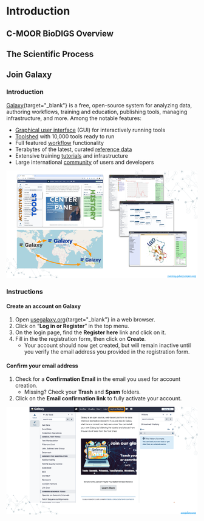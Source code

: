# Introduction

## C-MOOR BioDIGS Overview

## The Scientific Process

## Join Galaxy

### Introduction

[Galaxy](https://galaxyproject.org){target="_blank"} is a free, open-source system for analyzing data, authoring workflows, training and education, publishing tools, managing infrastructure, and more.  Among the notable features:

- [Graphical user interface](https://training.galaxyproject.org/training-material/topics/introduction/tutorials/galaxy-intro-101/tutorial.html) (GUI) for interactively running tools
- [Toolshed](https://toolshed.g2.bx.psu.edu) with 10,000 tools ready to run
- Full featured [workflow](https://training.galaxyproject.org/training-material/topics/galaxy-interface/tutorials/workflow-editor/tutorial.html) functionality
- Terabytes of the latest, curated [reference data](https://galaxyproject.org/admin/reference-data-repo)
- Extensive training [tutorials](https://training.galaxyproject.org) and infrastructure
- Large international [community](https://galaxyproject.org/community) of users and developers

<img src="introduction_files/figure-html//1fH9s5OLcRF5meZtFWTJe89RFvJSh125kdjhdqp5smqA_g2f728c213ae_0_108.png"  />

### Instructions

#### Create an account on Galaxy

1. Open [usegalaxy.org](https://www.usegalaxy.org){target="_blank"} in a web browser.
1. Click on “**Log in or Register**” in the top menu.
1. On the login page, find the **Register here** link and click on it.
1. Fill in the the registration form, then click on **Create**.
    - Your account should now get created, but will remain inactive until you verify the email address you provided in the registration form.

#### Confirm your email address

1. Check for a **Confirmation Email** in the email you used for account creation.
    - Missing? Check your **Trash** and **Spam** folders.
1. Click on the **Email confirmation link** to fully activate your account.

<img src="introduction_files/figure-html//1fH9s5OLcRF5meZtFWTJe89RFvJSh125kdjhdqp5smqA_g2f728c213ae_0_136.png"  />
